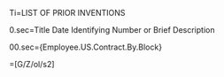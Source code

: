 Ti=LIST OF PRIOR INVENTIONS

0.sec=Title		       Date    		Identifying Number or Brief Description


00.sec={Employee.US.Contract.By.Block}

=[G/Z/ol/s2]
